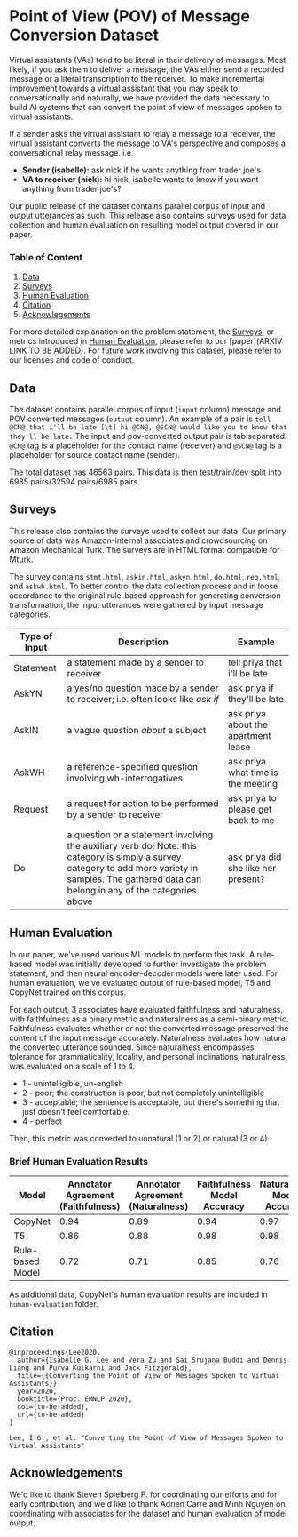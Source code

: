 # Point of View (POV) of Message Conversion Dataset
Virtual assistants (VAs) tend to be literal in their delivery of messages. Most likely, if you ask them to deliver a message, the VAs either send a recorded message or a literal transcription to the receiver. To make incremental improvement towards a virtual assistant that you may speak to conversationally and naturally, we have provided the data necessary to build AI systems that can convert the point of view of messages spoken to virtual assistants.

If a sender asks the virtual assistant to relay a message to a receiver, the virtual assistant converts the message to VA's perspective and composes a conversational relay message. i.e.

- **Sender (isabelle):** ask nick if he wants anything from trader joe's
- **VA to receiver (nick):** hi nick, isabelle wants to know if you want anything from trader joe's? 

Our public release of the dataset contains parallel corpus of input and output utterances as such. This release also contains surveys used for data collection and human evaluation on resulting model output covered in our paper.

### Table of Content
1. [Data](#data)
2. [Surveys](#surveys)
3. [Human Evaluation](#human-evaluation)
4. [Citation](#citation)
5. [Acknowlegements](#acknowledgements)

For more detailed explanation on the problem statement, the [Surveys](#surveys), or metrics introduced in [Human Evaluation](#human-evaluation), please refer to our [paper](ARXIV LINK TO BE ADDED). For future work involving this dataset, please refer to our licenses and code of conduct.


## Data 

The dataset contains parallel corpus of input (`input` column) message and POV converted messages (`output` column). An example of a pair is
```tell @CN@ that i'll be late [\t] hi @CN@, @SCN@ would like you to know that they'll be late.``` The input and pov-converted output pair is tab separated. `@CN@` tag is a placeholder for the contact name (receiver) and `@SCN@` tag is a placeholder for source contact name (sender).

The total dataset has 46563 pairs. This data is then test/train/dev split into 6985 pairs/32594 pairs/6985 pairs.


## Surveys 
This release also contains the surveys used to collect our data. Our primary source of data was Amazon-internal associates and crowdsourcing on Amazon Mechanical Turk. The surveys are in HTML format compatible for Mturk.

The survey contains `stmt.html`, `askin.html`, `askyn.html`, `do.html`, `req.html`, and `askwh.html`. To better control the data collection process and in loose accordance to the original rule-based approach for generating conversion transformation, the input utterances were gathered by input message categories. 

| Type of Input | Description | Example |
| ---- | ---- | ---- |
| Statement | a statement made by a sender to receiver | tell priya that i'll be late |
| AskYN | a yes/no question made by a sender to receiver; i.e. often looks like *ask if* | ask priya if they'll be late |
| AskIN | a vague question *about* a subject | ask priya about the apartment lease |
| AskWH | a reference-specified question involving wh-interrogatives | ask priya what time is the meeting |
| Request | a request for action to be performed by a sender to receiver | ask priya to please get back to me |
| Do | a question or a statement involving the auxiliary verb do; Note: this category is simply a survey category to add more variety in samples. The gathered data can belong in any of the categories above | ask priya did she like her present? |


## Human Evaluation

In our paper, we've used various ML models to perform this task. A rule-based model was initially developed to further investigate the problem statement, and then neural encoder-decoder models were later used. For human evaluation, we've evaluated output of rule-based model, T5 and CopyNet trained on this corpus.

For each output, 3 associates have evaluated faithfulness and naturalness, with faithfulness as a binary metric and naturalness as a semi-binary metric. Faithfulness evaluates whether or not the converted message preserved the content of the input message accurately. Naturalness evaluates how natural the converted utterance sounded. Since naturalness encompasses tolerance for grammaticality, locality, and personal inclinations, naturalness was evaluated on a scale of 1 to 4.

- 1 - unintelligible, un-english
- 2 - poor; the construction is poor, but not completely unintelligible
- 3 - acceptable; the sentence is acceptable, but there's something that just doesn't feel comfortable.
- 4 - perfect

Then, this metric was converted to unnatural (1 or 2) or natural (3 or 4).

### Brief Human Evaluation Results

| Model | Annotator Agreement (Faithfulness) | Annotator Agreement (Naturalness) | Faithfulness Model Accuracy | Naturalness Model Accuracy |
| --- | --- | --- | --- | --- |
| CopyNet | 0.94 | 0.89 | 0.94 | 0.97 |
| T5 | 0.86 | 0.88 | 0.98 | 0.98 |
| Rule-based Model | 0.72 | 0.71 | 0.85 | 0.76 |

As additional data, CopyNet's human evaluation results are included in `human-evaluation` folder.

## Citation 
```
@inproceedings{Lee2020,
  author={Isabelle G. Lee and Vera Zu and Sai Srujana Buddi and Dennis Liang and Purva Kulkarni and Jack Fitzgerald},
  title={{Converting the Point of View of Messages Spoken to Virtual Assistants}},
  year=2020,
  booktitle={Proc. EMNLP 2020},
  doi={to-be-added},
  url={to-be-added}
}
```

```
Lee, I.G., et al. "Converting the Point of View of Messages Spoken to Virtual Assistants"
```

## Acknowledgements 
We'd like to thank Steven Spielberg P. for coordinating our efforts and for early contribution, and we'd like to thank Adrien Carre and Minh Nguyen on coordinating with associates for the dataset and human evaluation of model output.

